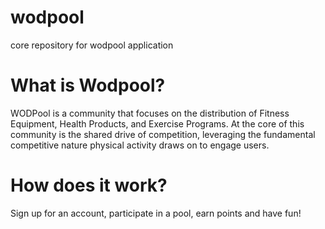 # wodpool
core repository for wodpool application

# What is Wodpool? 
WODPool is a community that focuses on the distribution of Fitness Equipment, Health Products, and Exercise Programs. At the core of this community is the shared drive of competition, leveraging the fundamental competitive nature physical activity draws on to engage users. 

# How does it work?
Sign up for an account, participate in a pool, earn points and have fun!

